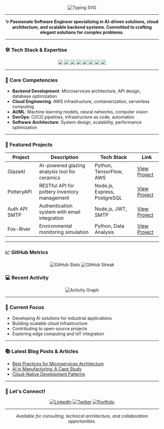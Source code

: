 <!-- Banner with SVG animation -->
<p align="center">
  <img src="https://readme-typing-svg.demolab.com?font=Fira+Code&weight=600&size=26&pause=1000&color=16A085&center=true&vCenter=true&width=500&lines=Hi+👋+I'm+Francis;Full-stack+Developer;AI+%7C+Cloud+Engineer;Software+Architect" alt="Typing SVG" />
</p>

---

<p align="center">
  <strong>✨ Passionate Software Engineer specializing in AI-driven solutions, cloud architecture, and scalable backend systems. Committed to crafting elegant solutions for complex problems.</strong>
</p>

---

### 🛠️ Tech Stack & Expertise

<p align="center">
  <img src="https://img.shields.io/badge/Csharp-3776AB?style=for-the-badge&logo=csharp&logoColor=white"/>
  <img src="https://img.shields.io/badge/ASP.NET-339933?style=for-the-badge&logo=asp.net&logoColor=white"/>
  <img src="https://img.shields.io/badge/JavaScript-F7DF1E?style=for-the-badge&logo=javascript&logoColor=black"/>
  <img src="https://img.shields.io/badge/Docker-2496ED?style=for-the-badge&logo=docker&logoColor=white"/>
  <img src="https://img.shields.io/badge/AWS-232F3E?style=for-the-badge&logo=amazon-aws&logoColor=white"/>
  <img src="https://img.shields.io/badge/PostgreSQL-4169E1?style=for-the-badge&logo=postgresql&logoColor=white"/>
  <img src="https://img.shields.io/badge/TensorFlow-FF6F00?style=for-the-badge&logo=tensorflow&logoColor=white"/>
  <img src="https://img.shields.io/badge/React-20232A?style=for-the-badge&logo=react&logoColor=61DAFB"/>
</p>

---

### 🎯 Core Competencies

- **Backend Development**: Microservices architecture, API design, database optimization
- **Cloud Engineering**: AWS infrastructure, containerization, serverless computing
- **AI/ML**: Machine learning models, neural networks, computer vision
- **DevOps**: CI/CD pipelines, infrastructure as code, automation
- **Software Architecture**: System design, scalability, performance optimization

---

### 🚀 Featured Projects

| Project | Description | Tech Stack | Link |
|---------|-------------|------------|------|
| GlazeAI | AI-powered glazing analysis tool for ceramics | Python, TensorFlow, AWS | [View Project](https://github.com/Gbohunmifrancis/GlazeAI) |
| PotteryAPI | RESTful API for pottery inventory management | Node.js, Express, PostgreSQL | [View Project](https://github.com/Gbohunmifrancis/PotteryAPI) |
| Auth API SMTP | Authentication system with email integration | Node.js, JWT, SMTP | [View Project](https://github.com/Gbohunmifrancis/Authenticaton-API-SMTP) |
| Fox-River | Environmental monitoring simulation | Python, Data Analysis | [View Project](https://github.com/Gbohunmifrancis/Fox-River) |

---

### 📈 GitHub Metrics

<p align="center">
  <img src="https://github-readme-stats.vercel.app/api?username=Gbohunmifrancis&show_icons=true&theme=radical&count_private=true" alt="GitHub Stats" />
  <img src="https://github-readme-streak-stats.herokuapp.com/?user=Gbohunmifrancis&theme=radical" alt="GitHub Streak" />
</p>

### 💻 Recent Activity

<p align="center">
  <img src="https://github-readme-activity-graph.vercel.app/graph?username=Gbohunmifrancis&theme=radical&hide_border=true" alt="Activity Graph" />
</p>

---

### 🔭 Current Focus

- Developing AI solutions for industrial applications
- Building scalable cloud infrastructure
- Contributing to open-source projects
- Exploring edge computing and IoT integration

---

### 📚 Latest Blog Posts & Articles

- [Best Practices for Microservices Architecture](https://francisyaw.tech/blog)
- [AI in Manufacturing: A Case Study](https://francisyaw.tech/blog)
- [Cloud-Native Development Patterns](https://francisyaw.tech/blog)

---

### 🤝 Let's Connect!

<p align="center">
  <a href="https://linkedin.com/in/Gbohunmifrancis"><img src="https://img.shields.io/badge/LinkedIn-0077B5?style=for-the-badge&logo=linkedin&logoColor=white" alt="LinkedIn"/></a>
  <a href="https://twitter.com/Gbohunmifrancis"><img src="https://img.shields.io/badge/Twitter-1DA1F2?style=for-the-badge&logo=twitter&logoColor=white" alt="Twitter"/></a>
  <a href="https://francisyaw.tech"><img src="https://img.shields.io/badge/Portfolio-4285F4?style=for-the-badge&logo=google-chrome&logoColor=white" alt="Portfolio"/></a>
</p>

---

<p align="center">
  <i>Available for consulting, technical architecture, and collaboration opportunities.</i>
</p>